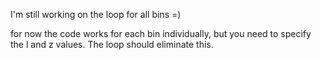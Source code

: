 I'm still working on the loop for all bins =) 

for now the code works for each bin individually, but you need to specify the l and z values. 
The loop should eliminate this. 
